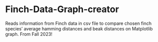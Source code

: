 # Finch-Data-Graph-creator
Reads information from Finch data in csv file to compare chosen finch species’ average hamming distances and beak distances on Matplotlib graph. From Fall 2023!
